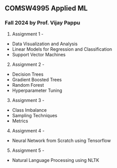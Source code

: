 ## COMSW4995 Applied ML
### Fall 2024 by Prof. Vijay Pappu

1. Assignment 1 -
  - Data Visualization and Analysis
  - Linear Models for Regression and Classification
  - Support Vector Machines
2. Assignment 2 -
  - Decision Trees
  - Gradient Boosted Trees
  - Random Forest
  - Hyperparameter Tuning
3. Assignment 3 -
  - Class Imbalance
  - Sampling Techniques
  - Metrics
4. Assignment 4 -
  - Neural Network from Scratch using Tensorflow
5. Assignment 5 -
  - Natural Language Processing using NLTK
